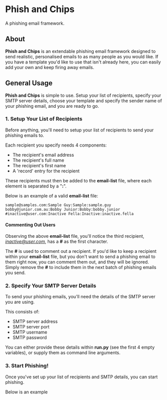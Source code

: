 # Phish and Chips
A phishing email framework.

## About
**Phish and Chips** is an extendable phishing email framework designed to send realistic, personalised emails to as many people as you would like. If you have a template you'd like to use that isn't already here, you can easily add your own and keep firing away emails.

## General Usage
**Phish and Chips** is simple to use. Setup your list of recipients, specify your SMTP server details, choose your template and specify the sender name of your phishing email, and you are ready to go.

### 1. Setup Your List of Recipients
Before anything, you'll need to setup your list of recipients to send your phishing emails to.

Each recipient you specify needs 4 components:  

<ul>
<li>The recipient's email address</li>
<li>The recipient's full name</li>
<li>The recipient's first name</li>
<li>A 'record' entry for the recipient</li>
</ul>


These recipients must then be added to the **email-list** file, where each element is separated by a "**:**".

Below is an example of a valid **email-list** file:

```
sample@samples.com:Sample Guy:Sample:sample.guy
bobby@junior.com.au:Bobby Junior:Bobby:bobby.junior
#inactive@user.com:Inactive Fella:Inactive:inactive.fella
```

#### Commenting Out Users

Observing the above **email-list** file, you'll notice the third recipient, *inactive@user.com*, has a **#** as the first character.

The **#** is used to comment out a recipient. If you'd like to keep a recipient within your **email-list** file, but you don't want to send a phishing email to them right now, you can comment them out, and they will be ignored. Simply remove the **#** to include them in the next batch of phishing emails you send.



### 2. Specify Your SMTP Server Details

To send your phishing emails, you'll need the details of the SMTP server you are using.

This consists of:

<ul>
<li>SMTP server address</li>
<li>SMTP server port</li>
<li>SMTP username</li>
<li>SMTP password</li>
</ul>

You can either provide these details within **run.py** (see the first 4 empty variables), or supply them as command line arguments.



### 3. Start Phishing!

Once you've set up your list of recipients and SMTP details, you can start phishing.

Below is an example 

